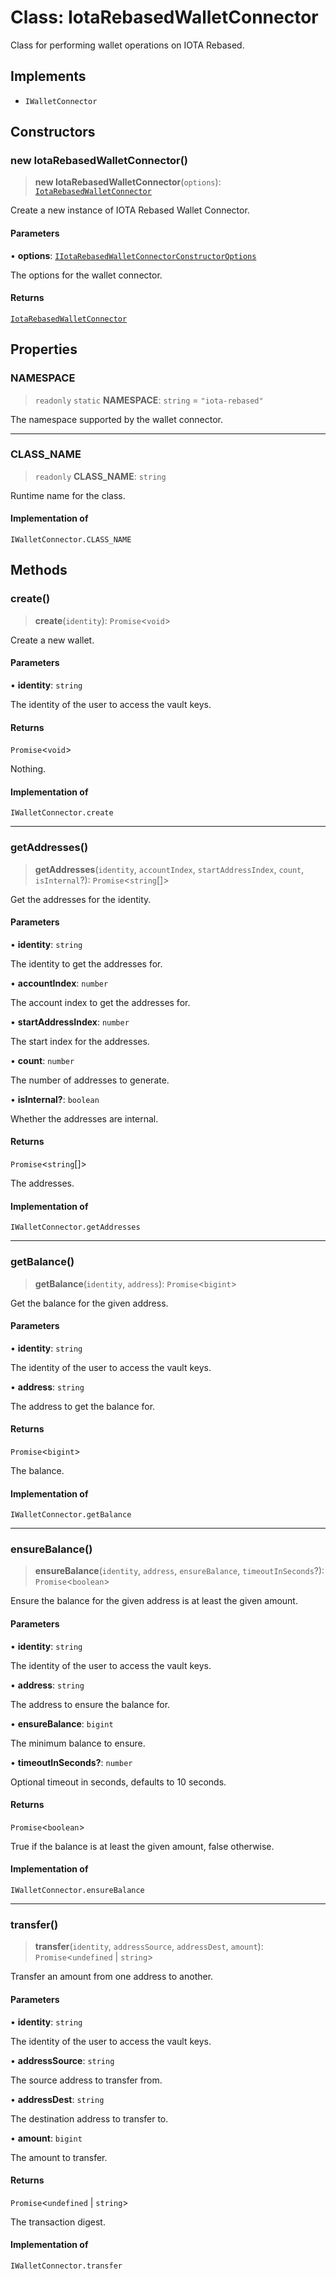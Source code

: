 # Class: IotaRebasedWalletConnector

Class for performing wallet operations on IOTA Rebased.

## Implements

- `IWalletConnector`

## Constructors

### new IotaRebasedWalletConnector()

> **new IotaRebasedWalletConnector**(`options`): [`IotaRebasedWalletConnector`](IotaRebasedWalletConnector.md)

Create a new instance of IOTA Rebased Wallet Connector.

#### Parameters

• **options**: [`IIotaRebasedWalletConnectorConstructorOptions`](../interfaces/IIotaRebasedWalletConnectorConstructorOptions.md)

The options for the wallet connector.

#### Returns

[`IotaRebasedWalletConnector`](IotaRebasedWalletConnector.md)

## Properties

### NAMESPACE

> `readonly` `static` **NAMESPACE**: `string` = `"iota-rebased"`

The namespace supported by the wallet connector.

***

### CLASS\_NAME

> `readonly` **CLASS\_NAME**: `string`

Runtime name for the class.

#### Implementation of

`IWalletConnector.CLASS_NAME`

## Methods

### create()

> **create**(`identity`): `Promise`\<`void`\>

Create a new wallet.

#### Parameters

• **identity**: `string`

The identity of the user to access the vault keys.

#### Returns

`Promise`\<`void`\>

Nothing.

#### Implementation of

`IWalletConnector.create`

***

### getAddresses()

> **getAddresses**(`identity`, `accountIndex`, `startAddressIndex`, `count`, `isInternal`?): `Promise`\<`string`[]\>

Get the addresses for the identity.

#### Parameters

• **identity**: `string`

The identity to get the addresses for.

• **accountIndex**: `number`

The account index to get the addresses for.

• **startAddressIndex**: `number`

The start index for the addresses.

• **count**: `number`

The number of addresses to generate.

• **isInternal?**: `boolean`

Whether the addresses are internal.

#### Returns

`Promise`\<`string`[]\>

The addresses.

#### Implementation of

`IWalletConnector.getAddresses`

***

### getBalance()

> **getBalance**(`identity`, `address`): `Promise`\<`bigint`\>

Get the balance for the given address.

#### Parameters

• **identity**: `string`

The identity of the user to access the vault keys.

• **address**: `string`

The address to get the balance for.

#### Returns

`Promise`\<`bigint`\>

The balance.

#### Implementation of

`IWalletConnector.getBalance`

***

### ensureBalance()

> **ensureBalance**(`identity`, `address`, `ensureBalance`, `timeoutInSeconds`?): `Promise`\<`boolean`\>

Ensure the balance for the given address is at least the given amount.

#### Parameters

• **identity**: `string`

The identity of the user to access the vault keys.

• **address**: `string`

The address to ensure the balance for.

• **ensureBalance**: `bigint`

The minimum balance to ensure.

• **timeoutInSeconds?**: `number`

Optional timeout in seconds, defaults to 10 seconds.

#### Returns

`Promise`\<`boolean`\>

True if the balance is at least the given amount, false otherwise.

#### Implementation of

`IWalletConnector.ensureBalance`

***

### transfer()

> **transfer**(`identity`, `addressSource`, `addressDest`, `amount`): `Promise`\<`undefined` \| `string`\>

Transfer an amount from one address to another.

#### Parameters

• **identity**: `string`

The identity of the user to access the vault keys.

• **addressSource**: `string`

The source address to transfer from.

• **addressDest**: `string`

The destination address to transfer to.

• **amount**: `bigint`

The amount to transfer.

#### Returns

`Promise`\<`undefined` \| `string`\>

The transaction digest.

#### Implementation of

`IWalletConnector.transfer`
